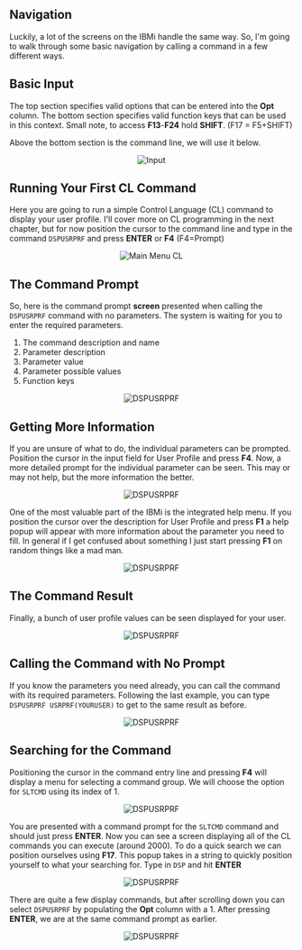 ## Navigation

Luckily, a lot of the screens on the IBMi handle the same way.
So, I'm going to walk through some basic navigation by calling a command in a few different ways.


## Basic Input
The top section specifies valid options that can be entered into the **Opt** column.
The bottom section specifies valid function keys that can be used in this context.
Small note, to access **F13**-**F24** hold **SHIFT**. (F17 = F5+SHIFT)

Above the bottom section is the command line, we will use it below.

<figure align="center">
	<img src="./core/ibmi/_assets/ibmi-13.PNG" alt="Input" />
</figure>


## Running Your First CL Command

Here you are going to run a simple Control Language (CL) command to display your user profile.
I'll cover more on CL programming in the next chapter, but for now position the cursor to the command line and type in the command
```DSPUSRPRF``` and press **ENTER** or **F4** (F4=Prompt)

<figure align="center">
	<img src="./core/ibmi/_assets/ibmi-04.PNG" alt="Main Menu CL" />
</figure>


## The Command Prompt

So, here is the command prompt **screen** presented when calling the ```DSPUSRPRF``` command with no parameters. The system is waiting for you to enter the required parameters.
1. The command description and name
2. Parameter description
3. Parameter value
4. Parameter possible values
5. Function keys
<figure align="center">
	<img src="./core/ibmi/_assets/ibmi-05.PNG" alt="DSPUSRPRF" />
</figure>


## Getting More Information

If you are unsure of what to do, the individual parameters can be prompted.
Position the cursor in the input field for User Profile and press **F4**.
Now, a more detailed prompt for the individual parameter can be seen.
This may or may not help, but the more information the better.
<figure align="center">
	<img src="./core/ibmi/_assets/ibmi-07.PNG" alt="DSPUSRPRF" />
</figure>


One of the most valuable part of the IBMi is the integrated help menu.
If you position the cursor over the description for User Profile and press **F1**
a help popup will appear with more information about the parameter you need to fill.
In general if I get confused about something I just start pressing **F1** on random things like a mad man.
<figure align="center">
	<img src="./core/ibmi/_assets/ibmi-08.PNG" alt="DSPUSRPRF" />
</figure>


## The Command Result

Finally, a bunch of user profile values can be seen displayed for your user.
<figure align="center">
	<img src="./core/ibmi/_assets/ibmi-06.PNG" alt="DSPUSRPRF" />
</figure>


## Calling the Command with No Prompt
If you know the parameters you need already, you can call the command with its required parameters.
Following the last example, you can type ```DSPUSRPRF USRPRF(YOURUSER)``` to get to the same result as before.
<figure align="center">
	<img src="./core/ibmi/_assets/ibmi-09.PNG" alt="DSPUSRPRF" />
</figure>


## Searching for the Command
Positioning the cursor in the command entry line and pressing **F4** will display a menu for
selecting a command group. We will choose the option for ```SLTCMD``` using its index of 1.
<figure align="center">
	<img src="./core/ibmi/_assets/ibmi-10.PNG" alt="DSPUSRPRF" />
</figure>

You are presented with a command prompt for the ```SLTCMD``` command and should just press **ENTER**.
Now you can see a screen displaying all of the CL commands you can execute (around 2000). 
To do a quick search we can position ourselves using **F17**.
This popup takes in a string to quickly position yourself to what your searching for.
Type in ```DSP``` and hit **ENTER**
<figure align="center">
	<img src="./core/ibmi/_assets/ibmi-11.PNG" alt="DSPUSRPRF" />
</figure>

There are quite a few display commands, but after scrolling down you can select ```DSPUSRPRF``` by
populating the **Opt** column with a 1. 
After pressing **ENTER**, we are at the same command prompt as earlier.
<figure align="center">
	<img src="./core/ibmi/_assets/ibmi-12.PNG" alt="DSPUSRPRF" />
</figure>
